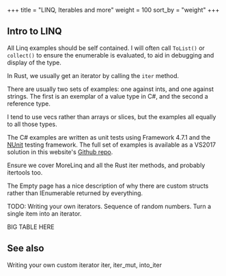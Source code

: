 +++
title = "LINQ, Iterables and more"
weight = 100
sort_by = "weight"
+++

## Intro to LINQ

All Linq examples should be self contained. I will often call `ToList()` or `collect()` to ensure
the enumerable is evaluated, to aid in debugging and display of the type.

In Rust, we usually get an iterator by calling the `iter` method.

There are usually two sets of examples: one against ints, and one against strings. The first
is an exemplar of a value type in C#, and the second a reference type.

I tend to use vecs rather than arrays or slices, but the examples all equally to all those types.

The C# examples are written as unit tests using Framework 4.7.1 and the
[NUnit](https://github.com/nunit/docs/wiki/NUnit-Documentation) testing framework. The full set of
examples is available as a VS2017 solution in this website's [Github
repo](https://github.com/PhilipDaniels/rsforcs).

Ensure we cover MoreLinq and all the Rust iter methods, and probably itertools too.

The Empty page has a nice description of why there are custom structs rather than IEnumerable<T>
returned by everything.

TODO: Writing your own iterators. Sequence of random numbers. Turn a single item into an iterator.

BIG TABLE HERE

## See also

Writing your own custom iterator
iter, iter_mut, into_iter

